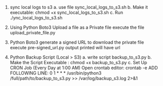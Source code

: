 1. sync local logs to s3
      a. use file sync_local_logs_to_s3.sh
      b. Make it executable: chmod +x sync_local_logs_to_s3.sh
      c. Run ./ync_local_logs_to_s3.sh

2. Using Python Boto3 Upload a file as a Private file
      execute the file upload_private_file.py

3. Python Boto3 generate a signed URL to download the private file
      execute pre-signed_url.py
      output printed will have url

5. Python Backup Script (Local > S3)
     a. write script backup_to_s3.py
     b. Make the Script Executable : chmod +x backup_to_s3.py
     c. Set Up CRON Job (Every Day at 1:00 AM)
         Open crontab editor: crontab -e
         ADD FOLLOWING LINE: 0 1 * * * /usr/bin/python3 /full/path/to/backup_to_s3.py >> /var/log/backup_s3.log 2>&1
